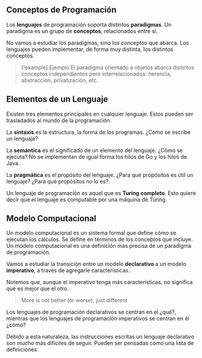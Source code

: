 ## Conceptos de Programación

Los **lenguajes** de programación soporta distintos **paradigmas**. Un paradigma es un grupo de **conceptos**, relacionados entre sí.

No vamos a estudiar los paradigmas, sino los conceptos que abarca. Los lenguajes pueden implementar, de forma muy distinta, los distintos conceptos.

> [!example] Ejemplo
> El paradigma orientado a objetos abarca distintos conceptos independientes pero interrelacionados: herencia, abstracción, privatización, etc.

## Elementos de un Lenguaje

Existen tres elementos principales en cualquier lenguaje. Estos pueden ser trasladados al mundo de la programación.

La **sintaxis** es la estructura, la forma de los programas. ¿Cómo se escribe un lenguaje?

La **semántica** es el significado de un elemento del lenguaje. ¿Cómo se ejecuta? No se implementan de igual forma los hilos de Go y los hilos de Java.

La **pragmática** es el propósito del lenguaje. ¿Para qué propósitos es útil un lenguaje? ¿Para qué propósitos no lo es?.

Un lenguaje de programación es aquel que es **Turing completo**. Esto quiere decir que el lenguaje es computable por una máquina de Turing.

## Modelo Computacional

Un modelo computacional es un sistema formal que define cómo se ejecutan los cálculos. Se define en términos de los conceptos que incluye. Un modelo computacional es una definición más precisa de un paradigma de programación.

Vamos a estudiar la transición entre un modelo **declarativo** a un modelo **imperativo**, a través de agregarle características.

Notemos que, aunque el imperativo tenga más características, no significa que es mejor que el otro.

> More is not better (or worse), just different

Los lenguajes de programación declarativos se centran en el ¿qué?, mientras que los lenguajes de programación imperativos se centran en él ¿cómo?

Debido a esta naturaleza, las instrucciones escritas un lenguaje declarativo son mucho más difíciles de seguir. Pueden ser pensadas como una lista de definiciones
